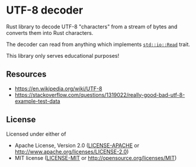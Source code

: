 # UTF-8 decoder

Rust library to decode UTF-8 "characters" from a stream of bytes and
converts them into Rust characters.

The decoder can read from anything which implements
[`std::io::Read`](https://doc.rust-lang.org/std/io/trait.Read.html)
trait.

This library only serves educational purposes!

## Resources

- https://en.wikipedia.org/wiki/UTF-8
- https://stackoverflow.com/questions/1319022/really-good-bad-utf-8-example-test-data

## License

Licensed under either of

* Apache License, Version 2.0 ([LICENSE-APACHE](LICENSE-APACHE) or http://www.apache.org/licenses/LICENSE-2.0)
* MIT license ([LICENSE-MIT](LICENSE-MIT) or http://opensource.org/licenses/MIT)
